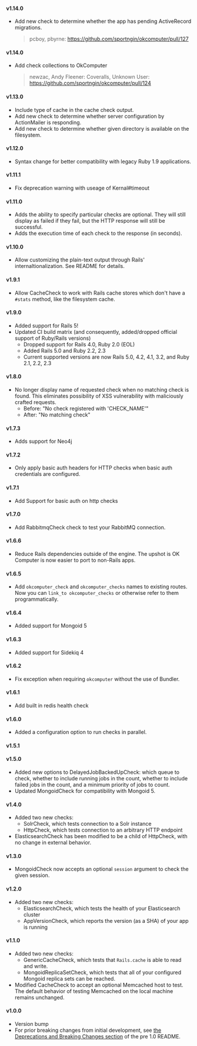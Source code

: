 #### v1.14.0
* Add new check to determine whether the app has pending ActiveRecord migrations.

  > pcboy, pbyrne: https://github.com/sportngin/okcomputer/pull/127

#### v1.14.0
* Add check collections to OkComputer

  > newzac, Andy Fleener: Coveralls, Unknown User: https://github.com/sportngin/okcomputer/pull/124

#### v1.13.0

* Include type of cache in the cache check output.
* Add new check to determine whether server configuration by ActionMailer is responding.
* Add new check to determine whether given directory is available on the filesystem.

#### v1.12.0

* Syntax change for better compatibility with legacy Ruby 1.9 applications.

#### v1.11.1

* Fix deprecation warning with useage of Kernal#timeout

#### v1.11.0

* Adds the ability to specify particular checks are optional. They will still display as failed if they fail, but the HTTP response will still be successful.
* Adds the execution time of each check to the response (in seconds).

#### v1.10.0

* Allow customizing the plain-text output through Rails' internaltionalization. See README for details.

#### v1.9.1

* Allow CacheCheck to work with Rails cache stores which don't have a `#stats` method, like the filesystem cache.

#### v1.9.0

* Added support for Rails 5!
* Updated CI build matrix (and consequently, added/dropped official support of Ruby/Rails versions)
    * Dropped support for Rails 4.0, Ruby 2.0 (EOL)
    * Added Rails 5.0 and Ruby 2.2, 2.3
    * Current supported versions are now Rails 5.0, 4.2, 4.1, 3.2, and Ruby 2.1, 2.2, 2.3

#### v1.8.0

* No longer display name of requested check when no matching check is found. This eliminates possibility of XSS vulnerability with maliciously crafted requests.
    * Before: "No check registered with 'CHECK_NAME'"
    * After: "No matching check"

#### v1.7.3

* Adds support for Neo4j

#### v1.7.2

* Only apply basic auth headers for HTTP checks when basic auth credentials are configured.

#### v1.7.1

* Add Support for basic auth on http checks

#### v1.7.0

* Add RabbitmqCheck check to test your RabbitMQ connection.

#### v1.6.6

* Reduce Rails dependencies outside of the engine. The upshot is OK Computer is now easier to port to non-Rails apps.

#### v1.6.5

* Add `okcomputer_check` and `okcomputer_checks` names to existing routes. Now you can `link_to okcomputer_checks` or otherwise refer to them programmatically.

#### v1.6.4

* Added support for Mongoid 5

#### v1.6.3
* Added support for Sidekiq 4

#### v1.6.2

* Fix exception when requiring `okcomputer` without the use of Bundler.

#### v1.6.1

* Add built in redis health check

#### v1.6.0

* Added a configuration option to run checks in parallel.

#### v1.5.1
#### v1.5.0

* Added new options to DelayedJobBackedUpCheck: which queue to check, whether to include running jobs in the count, whether to include failed jobs in the count, and a minimum priority of jobs to count.
* Updated MongoidCheck for compatibility with Mongoid 5.

#### v1.4.0

* Added two new checks:
    * SolrCheck, which tests connection to a Solr instance
    * HttpCheck, which tests connection to an arbitrary HTTP endpoint
* ElasticsearchCheck has been modified to be a child of HttpCheck, with no change in external behavior.

#### v1.3.0

* MongoidCheck now accepts an optional `session` argument to check the given session.

#### v1.2.0

* Added two new checks:
    * ElasticsearchCheck, which tests the health of your Elasticsearch cluster
    * AppVersionCheck, which reports the version (as a SHA) of your app is running

#### v1.1.0

* Added two new checks:
    * GenericCacheCheck, which tests that `Rails.cache` is able to read and write.
    * MongoidReplicaSetCheck, which tests that all of your configured Mongoid replica sets can be reached.
* Modified CacheCheck to accept an optional Memcached host to test. The default behavior of testing Memcached on the local machine remains unchanged.

#### v1.0.0

* Version bump
* For prior breaking changes from initial development, see [the Deprecations and Breaking Changes section][breaking-changes] of the pre 1.0 README.

[breaking-changes]:https://github.com/sportngin/okcomputer/blob/3f6708b333ddaf7ecc14d8c2b163335d46343f66/README.markdown#deprecations-and-breaking-changes
